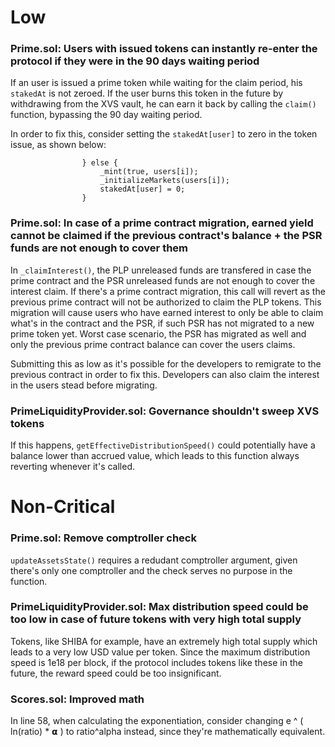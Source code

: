 # Low

### Prime.sol: Users with issued tokens can instantly re-enter the protocol if they were in the 90 days waiting period

If an user is issued a prime token while waiting for the claim period, his `stakedAt` is not zeroed. If the user burns this token in the future by withdrawing from the XVS vault, he can earn it back by calling the `claim()` function, bypassing the 90 day waiting period.

In order to fix this, consider setting the `stakedAt[user]` to zero in the token issue, as shown below:

```
                } else {
                    _mint(true, users[i]);
                    _initializeMarkets(users[i]);
                    stakedAt[user] = 0;
                }
```

### Prime.sol: In case of a prime contract migration, earned yield cannot be claimed if the previous contract's balance + the PSR funds are not enough to cover them

In `_claimInterest()`, the PLP unreleased funds are transfered in case the prime contract and the PSR unreleased funds are not enough to cover the interest claim. If there's a prime contract migration, this call will revert as the previous prime contract will not be authorized to claim the PLP tokens. This migration will cause users who have earned interest to only be able to claim what's in the contract and the PSR, if such PSR has not migrated to a new prime token yet. Worst case scenario, the PSR has migrated as well and only the previous prime contract balance can cover the users claims.

Submitting this as low as it's possible for the developers to remigrate to the previous contract in order to fix this. Developers can also claim the interest in the users stead before migrating.

### PrimeLiquidityProvider.sol: Governance shouldn't sweep XVS tokens

If this happens, `getEffectiveDistributionSpeed()` could potentially have a balance lower than accrued value, which leads to this function always reverting whenever it's called.

# Non-Critical

### Prime.sol: Remove comptroller check

`updateAssetsState()` requires a redudant comptroller argument, given there's only one comptroller and the check serves no purpose in the function. 

### PrimeLiquidityProvider.sol: Max distribution speed could be too low in case of future tokens with very high total supply

Tokens, like SHIBA for example, have an extremely high total supply which leads to a very low USD value per token. Since the maximum distribution speed is 1e18 per block, if the protocol includes tokens like these in the future, the reward speed could be too insignificant.

### Scores.sol: Improved math

In line 58, when calculating the exponentiation, consider changing e ^ ( ln(ratio) * 𝝰 ) to ratio^alpha instead, since they're mathematically equivalent. 